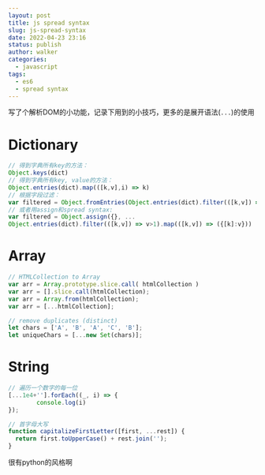 ```yaml
---
layout: post
title: js spread syntax
slug: js-spread-syntax
date: 2022-04-23 23:16
status: publish
author: walker
categories: 
  - javascript
tags:
  - es6
  - spread syntax
---
```


写了个解析DOM的小功能，记录下用到的小技巧，更多的是展开语法(`...`)的使用

# Dictionary

```javascript
// 得到字典所有key的方法：
Object.keys(dict)
// 得到字典所有key, value的方法： 
Object.entries(dict).map(([k,v],i) => k)
// 根据字段过滤：
var filtered = Object.fromEntries(Object.entries(dict).filter(([k,v]) => v>1));
// 或者用assign和spread syntax:
var filtered = Object.assign({}, ...
Object.entries(dict).filter(([k,v]) => v>1).map(([k,v]) => ({[k]:v}))
```

# Array

```javascript
// HTMLCollection to Array
var arr = Array.prototype.slice.call( htmlCollection )
var arr = [].slice.call(htmlCollection);
var arr = Array.from(htmlCollection);
var arr = [...htmlCollection];

// remove duplicates (distinct)
let chars = ['A', 'B', 'A', 'C', 'B'];
let uniqueChars = [...new Set(chars)];
```

# String

```javascript
// 遍历一个数字的每一位
[...1e4+''].forEach((_, i) => {
        console.log(i)
});

// 首字母大写
function capitalizeFirstLetter([first, ...rest]) {
  return first.toUpperCase() + rest.join('');
}
```

很有python的风格啊